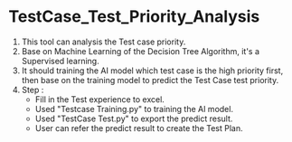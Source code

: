 #  TestCase_Test_Priority_Analysis
1. This tool can analysis the Test case priority.
2. Base on Machine Learning of the Decision Tree Algorithm, it's a Supervised learning.
3. It should training the AI model which test case is the high priority first, then base on the training model to predict the Test Case test priority. 
4. Step : 
      - Fill in the Test experience to excel.
      - Used "Testcase Training.py" to training the AI model.
      - Used "TestCase Test.py" to export the predict result. 
      - User can refer the predict result to create the Test Plan. 
